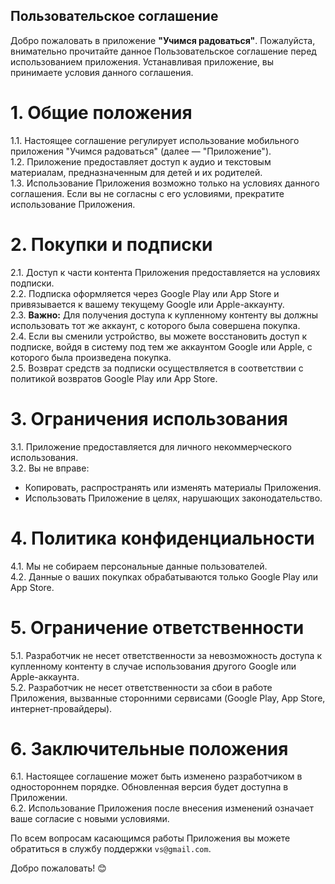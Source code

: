 ## Пользовательское соглашение 
Добро пожаловать в приложение **"Учимся радоваться"**. Пожалуйста, внимательно прочитайте данное Пользовательское соглашение перед использованием приложения. Устанавливая приложение, вы принимаете условия данного соглашения.  

# 1. Общие положения
1.1. Настоящее соглашение регулирует использование мобильного приложения "Учимся радоваться" (далее — "Приложение").  
1.2. Приложение предоставляет доступ к аудио и текстовым материалам, предназначенным для детей и их родителей.  
1.3. Использование Приложения возможно только на условиях данного соглашения. Если вы не согласны с его условиями, прекратите использование Приложения.  

# 2. Покупки и подписки 
2.1. Доступ к части контента Приложения предоставляется на условиях подписки.  
2.2. Подписка оформляется через Google Play или App Store и привязывается к вашему текущему Google или Apple-аккаунту.  
2.3. **Важно:** Для получения доступа к купленному контенту вы должны использовать тот же аккаунт, с которого была совершена покупка.  
2.4. Если вы сменили устройство, вы можете восстановить доступ к подписке, войдя в систему под тем же аккаунтом Google или Apple, с которого была произведена покупка.  
2.5. Возврат средств за подписки осуществляется в соответствии с политикой возвратов Google Play или App Store.  

# 3. Ограничения использования 
3.1. Приложение предоставляется для личного некоммерческого использования.  
3.2. Вы не вправе:  
- Копировать, распространять или изменять материалы Приложения.  
- Использовать Приложение в целях, нарушающих законодательство.  


# 4. Политика конфиденциальности 
4.1. Мы не собираем персональные данные пользователей.  
4.2. Данные о ваших покупках обрабатываются только Google Play или App Store.  

# 5. Ограничение ответственности 
5.1. Разработчик не несет ответственности за невозможность доступа к купленному контенту в случае использования другого Google или Apple-аккаунта.  
5.2. Разработчик не несет ответственности за сбои в работе Приложения, вызванные сторонними сервисами (Google Play, App Store, интернет-провайдеры).  

# 6. Заключительные положения 
6.1. Настоящее соглашение может быть изменено разработчиком в одностороннем порядке. Обновленная версия будет доступна в Приложении.  
6.2. Использование Приложения после внесения изменений означает ваше согласие с новыми условиями.  

По всем вопросам касающимся работы Приложения вы можете обратиться в службу поддержки `vs@gmail.com`.

Добро пожаловать! 😊
